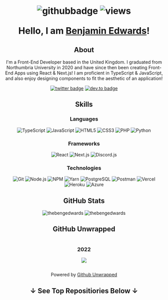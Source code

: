 <div align="center">
<div>
<h1>

![githubbadge](https://img.shields.io/github/followers/thebengedwards?style=social)
![views](https://komarev.com/ghpvc/?username=thebengedwards&color=0A66C2&style=flat)

Hello, I am <a href="https://www.linkedin.com/in/thebengedwards/">Benjamin Edwards</a>!

</h1>
</div>

<div>
<h2>About</h2>

<p>I'm a Front-End Developer based in the United Kingdom. I graduated from Northumbria University in 2020 and have since then been creating Front-End Apps using React & Next.js! I am proficient in TypeScript & JavaScript, and also enjoy designing components to fit the aesthetic of an application!</p>

[![twitter badge](https://img.shields.io/badge/-@thebengedwards-1DA1F2?style=flat&logo=twitter&logoColor=white)](https://twitter.com/thebengedwards)
[![dev.to badge](https://img.shields.io/badge/-thebengedwards-0A66C2?style=flat&logo=linkedin)](https://www.linkedin.com/in/thebengedwards)

</div>

<div>
<h2>Skills</h2>

<div>
<h3>Languages</h3>

![TypeScript](https://img.shields.io/badge/-TypeScript-3178C6?&logo=TypeScript&logoColor=white&style=flat)
![JavaScript](https://img.shields.io/badge/-JavaScript-F7DF1E?logo=JavaScript&logoColor=white&style=flat)
![HTML5](https://img.shields.io/badge/-HTML5-E34F26?&logo=HTML5&logoColor=white&style=flat)
![CSS3](https://img.shields.io/badge/-CSS3-1572B6?&logo=CSS3&logoColor=white&style=flat)
![PHP](https://img.shields.io/badge/-PHP-777BB4?&logo=PHP&logoColor=white&style=flat)
![Python](https://img.shields.io/badge/-Python-3776AB?&logo=Python&logoColor=white&style=flat)

</div>

<div>
<h3>Frameworks</h3>

![React](https://img.shields.io/badge/-React-61DAFB?logo=React&logoColor=white&style=flat)
![Next.js](https://img.shields.io/badge/-Next.js-000000?logo=Next.js&logoColor=white&style=flat)
![Discord.js](https://img.shields.io/badge/-Discord.js-5865F2?logo=Discord&logoColor=white&style=flat)

</div>

<div>
<h3>Technologies</h3>

![Git](https://img.shields.io/badge/-Git-F05032?logo=git&logoColor=white&style=flat)
![Node.js](https://img.shields.io/badge/-Node.js-339933?logo=Node.js&logoColor=white&style=flat)
![NPM](https://img.shields.io/badge/-NPM-CB3837?logo=npm&logoColor=white&style=flat)
![Yarn](https://img.shields.io/badge/-Yarn-2C8EBB?logo=Yarn&logoColor=white&style=flat)
![PostgreSQL](https://img.shields.io/badge/-PostgreSQL-4169E1?logo=postgresql&logoColor=white&style=flat)
![Postman](https://img.shields.io/badge/-Postman-FF6C37?logo=Postman&logoColor=white&style=flat)
![Vercel](https://img.shields.io/badge/-Vercel-000000?logo=vercel&logoColor=white&style=flat)
![Heroku](https://img.shields.io/badge/-Heroku-430098?logo=heroku&logoColor=white&style=flat)
![Azure](https://img.shields.io/badge/-Azure-0078D4?logo=microsoftazure&logoColor=white&style=flat)

</div>

</div>

<div>
<h2>GitHub Stats</h2>

<img src="https://github-readme-stats.vercel.app/api?username=thebengedwards&hide_title=true&hide_border=true&show_icons=true&include_all_commits=true&count_private=true&theme=transparent" alt="thebengedwards" />
    
<img src="https://github-readme-stats.vercel.app/api/top-langs/?username=thebengedwards&hide_title=true&hide_border=true&layout=compact&langs_count=10&theme=transparent" alt="thebengedwards" />

</div>

<div>
<h2>GitHub Unwrapped</h2>

<div style="display: flex; justify-content: center; flex-wrap: wrap;">

<div>
<h3>2022</h3>

![](unwrapped/2022.gif)

</div>

</div>

Powered by [Github Unwrapped](https://www.githubunwrapped.com/thebengedwards)

</div>

<div>
<h2>↓ See Top Repositiories Below ↓</h2>
</div>

</div>

